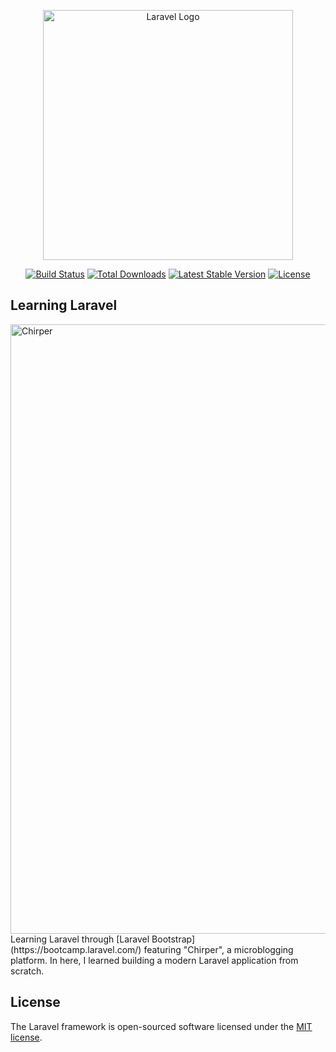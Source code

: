 <p align="center"><a href="https://laravel.com" target="_blank"><img src="https://raw.githubusercontent.com/laravel/art/master/logo-lockup/5%20SVG/2%20CMYK/1%20Full%20Color/laravel-logolockup-cmyk-red.svg" width="400" alt="Laravel Logo"></a></p>

<p align="center">
<a href="https://github.com/laravel/framework/actions"><img src="https://github.com/laravel/framework/workflows/tests/badge.svg" alt="Build Status"></a>
<a href="https://packagist.org/packages/laravel/framework"><img src="https://img.shields.io/packagist/dt/laravel/framework" alt="Total Downloads"></a>
<a href="https://packagist.org/packages/laravel/framework"><img src="https://img.shields.io/packagist/v/laravel/framework" alt="Latest Stable Version"></a>
<a href="https://packagist.org/packages/laravel/framework"><img src="https://img.shields.io/packagist/l/laravel/framework" alt="License"></a>
</p>

## Learning Laravel
<img width="975" alt="Chirper" src="https://user-images.githubusercontent.com/16698267/223066072-04dcd836-509b-43ee-a69e-1e185f23fe04.png">
Learning Laravel through [Laravel Bootstrap](https://bootcamp.laravel.com/) featuring "Chirper", a microblogging platform.
In here, I learned building a modern Laravel application from scratch. 

## License

The Laravel framework is open-sourced software licensed under the [MIT license](https://opensource.org/licenses/MIT).
